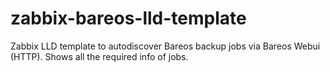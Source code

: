 # zabbix-bareos-lld-template
Zabbix LLD template to autodiscover Bareos backup jobs via Bareos Webui (HTTP). Shows all the required info of jobs.
